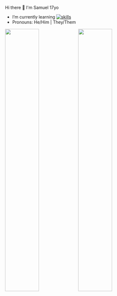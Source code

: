Hi there 👋 I'm Samuel 17yo

- I’m currently learning
  [![skills](https://skillicons.dev/icons?i=js,py,html,css)](https://skillicons.dev)
- Pronouns: He/Him | They/Them

<img align="left" width="47%" src="https://github-readme-stats.vercel.app/api?username=SamuelWoszak&show_icons=true&theme=radical" />
<img align="left" width="47%" src="https://github-readme-stats.vercel.app/api/top-langs/?username=SamuelWoszak&show_icons=true&theme=radical"/>


